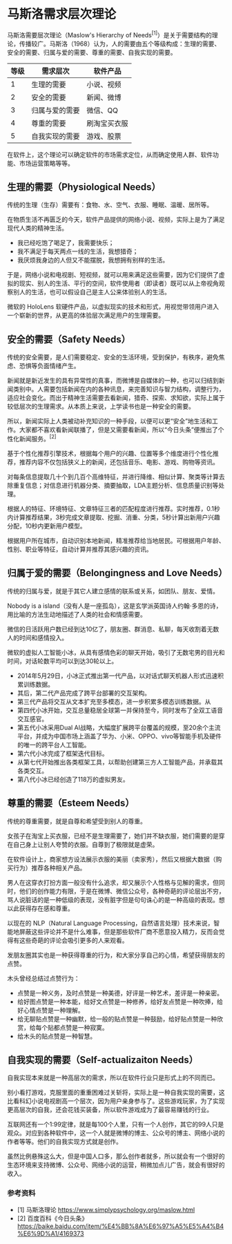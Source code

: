 
# 马斯洛需求层次理论

马斯洛需要层次理论（Maslow's Hierarchy of Needs$^{[1]}$）是关于需要结构的理论，传播较广。马斯洛（1968）认为，人的需要由五个等级构成：生理的需要、安全的需要、归属与爱的需要、尊重的需要、自我实现的需要。

|等级|需求层次|软件产品|
|--|--|--|
|1|生理的需要|小说、视频|
|2|安全的需要|新闻、微博|
|3|归属与爱的需要|微信、QQ|
|4|尊重的需要|刷淘宝买衣服|
|5|自我实现的需要|游戏、股票|

在软件上，这个理论可以确定软件的市场需求定位，从而确定使用人群、软件功能、市场运营策略等等。

## 生理的需要（Physiological Needs）

传统的生理（生存）需要有：食物、水、空气、衣服、睡眠、温暖、居所等。

在物质生活不再匮乏的今天，软件产品提供的网络小说、视频，实际上是为了满足现代人类的精神生活。

- 我已经吃饱了喝足了，我需要快乐；
- 我不满足于每天两点一线的生活，我想猎奇；
- 我厌烦我身边的人但又不能摆脱，我想拥有别样的生活。

于是，网络小说和电视剧、短视频，就可以用来满足这些需要，因为它们提供了虚拟的现实、别人的生活、平行的空间，软件使用者（即读者）既可以从上帝视角观察别人的生活，也可以假设自己是主人公来体验别人的生活。

微软的 HoloLens 软硬件产品，以虚拟现实的技术和形式，用视觉带领用户进入一个崭新的世界，从更高的体验层次满足用户的生理需要。

## 安全的需要（Safety Needs）

传统的安全需要，是人们需要稳定、安全的生活环境，受到保护，有秩序，避免焦虑、恐惧等负面情绪产生。

新闻就是新近发生的具有异常性的真事，而微博是自媒体的一种，也可以归结到新闻类别中。人需要包括新闻在内的各种讯息，来完善知识与智力结构，调整行为，适应社会变化。而出于精神生活需要去看新闻，猎奇、探索、求知欲，实际上属于较低层次的生理需求。从本质上来说，上学读书也是一种安全的需要。

所以，新闻实际上人类被动补充知识的一种手段，以便可以更“安全”地生活和工作。大家都不喜欢看新闻联播了，但是又需要看新闻，所以“今日头条”便推出了个性化新闻服务。$^{[2]}$

基于个性化推荐引擎技术，根据每个用户的兴趣、位置等多个维度进行个性化推荐，推荐内容不仅包括狭义上的新闻，还包括音乐、电影、游戏、购物等资讯。

对每条信息提取几十个到几百个高维特征，并进行降维、相似计算、聚类等计算去除重复信息；对信息进行机器分类、摘要抽取，LDA主题分析、信息质量识别等处理。

根据人的特征、环境特征、文章特征三者的匹配程度进行推荐。实时推荐，0.1秒内计算推荐结果，3秒完成文章提取、挖掘、消重、分类，5秒计算出新用户兴趣分配，10秒内更新用户模型。

根据用户所在城市，自动识别本地新闻，精准推荐给当地居民。可根据用户年龄、性别、职业等特征，自动计算并推荐其感兴趣的资讯。

## 归属于爱的需要（Belongingness and Love Needs）

传统的归属与爱，就是于其它人建立感情的联系或关系，如团队、朋友、爱情。

Nobody is a island（没有人是一座孤岛），这是玄学派英国诗人约翰$\cdot$多恩的诗，用比喻的方法生动地描述了人类的社会和情感需要。

微信的日活跃用户数已经到达10亿了，朋友圈、群消息、私聊，每天收割着无数人的时间和感情投入。

微软的虚拟人工智能小冰，从具有感情色彩的聊天开始，吸引了无数宅男的目光和时间，对话轮数平均可以到达30轮以上。
- 2014年5月29日，小冰正式推出第一代产品，以对话式聊天机器人形式迅速积累训练数据。
- 其后，第二代产品完成了跨平台部署的交互架构。
- 第三代产品将交互从文本扩充至多模态，进一步积累多模态训练数据。从
- 第四代小冰开始，交互总量稳居全球第一并保持至今，同时发布了全双工语音交互感官。
- 第五代小冰采用Dual AI战略，大幅度扩展跨平台覆盖的规模，至20余个主流平台，并成为中国市场上涵盖了华为、小米、OPPO、vivo等智能手机及硬件的唯一的跨平台人工智能。
- 第六代小冰完成了框架迭代目标。
- 从第七代开始推出各类框架工具，以帮助创建第三方人工智能产品，并承载其各类交互。
- 第八代小冰已经创造了118万的虚拟男友。

## 尊重的需要（Esteem Needs）

传统的尊重需要，就是自尊和希望受到别人的尊重。

女孩子在淘宝上买衣服，已经不是生理需要了，她们并不缺衣服，她们需要的是穿在自己身上让别人夸赞的衣服。自尊到了极限就是虚荣。

在软件设计上，商家想方设法展示衣服的美丽（卖家秀），然后又根据大数据（购买行为）推荐各种相关产品。

男人在这穿衣打扮方面一般没有什么追求，却又展示个人性格与见解的需求，但同时，他们的创作能力有限，于是在微博、微信公众号，各种奇葩的评论层出不穷，骂人说脏话的是一种低级的表现，没有脏字但是句句诛心的是一种高级的表现。想以此获得存在感和尊重。

以现在的 NLP（Natural Language Processing，自然语言处理）技术来说，智能地屏蔽这些评论并不是什么难事，但是那些软件厂商不愿意投入精力，反而会觉得有这些奇葩的评论会吸引更多的人来观看。

发朋友圈其实也是一种获得尊重的行为，和大家分享自己的心情，希望获得朋友的点赞。

木头曾经总结过点赞行为：

- 点赞是一种义务，及时点赞是一种美德，好评是一种艺术，差评是一种亲密。
- 给好图点赞是一种本能，给好文点赞是一种修养，给好友点赞是一种吹捧，给好心情点赞是一种理解。
- 给无聊贴点赞是一种幽默，给一般的贴点赞是一种鼓励，给好贴点赞是一种欣赏，给每个贴都点赞是一种寂寞。
- 给木头的贴点赞是一种智慧。

## 自我实现的需要（Self-actualizaiton Needs）

自我实现本来就是一种高层次的需求，所以在软件行业只是形式上的不同而已。

别小看打游戏，克服里面的重重困难过关斩将，实际上是一种自我实现的需要，这比看科幻小说电视剧高一个层次，因为用户亲身参与了。这些游戏玩家，为了实现更高层次的自我，还会花钱买装备，所以软件游戏成为了最容易赚钱的行业。

互联网还有一个1:99定律，就是每100个人里，只有一个人创作，其它的99人只是观众。对应到各种软件中，这一个人就是微博的博主、公众号的博主、网络小说的作者等等。他们的自我实现方式就是创作。

虽然比例悬殊这么大，但是中国人口多，那么创作者就多，所以就会有一个很好的生态环境来支持微博、公众号、网络小说的运营，稍微加点儿广告，就会有很好的收入。

### 参考资料

- [1] 马斯洛理论 https://www.simplypsychology.org/maslow.html
- [2] 百度百科《今日头条》https://baike.baidu.com/item/%E4%BB%8A%E6%97%A5%E5%A4%B4%E6%9D%A1/4169373
